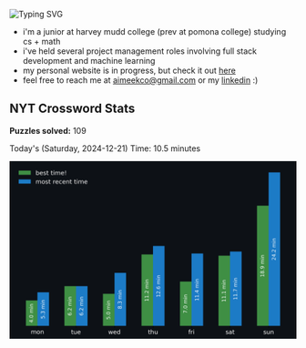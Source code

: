 ![Typing SVG](https://readme-typing-svg.demolab.com?font=Fira+Code&size=16&pause=700&color=FFFFFF&width=435&lines=hi+i'm+aimee!;junior+at+harvey+mudd+college;cs+math+major;word+game+enthusiast)
- i'm a junior at harvey mudd college (prev at pomona college) studying cs + math
- i've held several project management roles involving full stack development and machine learning
- my personal website is in progress, but check it out [here](https://aimeekco.github.io)
- feel free to reach me at aimeekco@gmail.com or my [linkedin](https://www.linkedin.com/in/aimeekco/) :)
<!-- START NYT-STATS -->
## NYT Crossword Stats
**Puzzles solved:** 109

Today's (Saturday, 2024-12-21) Time: 10.5 minutes


![Solve Times](./nyt_stats_graph.png)
<!-- END NYT-STATS -->
